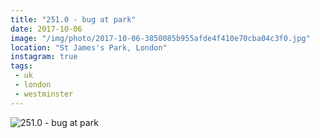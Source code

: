 ```yaml
---
title: "251.0 - bug at park"
date: 2017-10-06
image: "/img/photo/2017-10-06-3850085b955afde4f410e70cba04c3f0.jpg"
location: "St James's Park, London"
instagram: true
tags:
 - uk
 - london
 - westminster
---
```


![251.0 - bug at park](/img/photo/2017-10-06-3850085b955afde4f410e70cba04c3f0.jpg)
